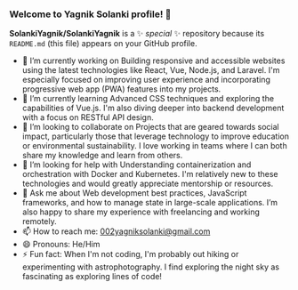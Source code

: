 ### Welcome to Yagnik Solanki profile! 👋

**SolankiYagnik/SolankiYagnik** is a ✨ _special_ ✨ repository because its `README.md` (this file) appears on your GitHub profile.


- 🔭 I’m currently working on Building responsive and accessible websites using the latest technologies like React, Vue, Node.js, and Laravel. I'm especially focused on improving user experience and incorporating progressive web app (PWA) features into my projects.
- 🌱 I’m currently learning Advanced CSS techniques and exploring the capabilities of Vue.js. I'm also diving deeper into backend development with a focus on RESTful API design.
- 👯 I’m looking to collaborate on Projects that are geared towards social impact, particularly those that leverage technology to improve education or environmental sustainability. I love working in teams where I can both share my knowledge and learn from others.
- 🤔 I’m looking for help with Understanding containerization and orchestration with Docker and Kubernetes. I'm relatively new to these technologies and would greatly appreciate mentorship or resources.
- 💬 Ask me about Web development best practices, JavaScript frameworks, and how to manage state in large-scale applications. I’m also happy to share my experience with freelancing and working remotely.
- 📫 How to reach me: 002yagniksolanki@gmail.com
- 😄 Pronouns: He/Him
- ⚡ Fun fact: When I'm not coding, I'm probably out hiking or experimenting with astrophotography. I find exploring the night sky as fascinating as exploring lines of code!
